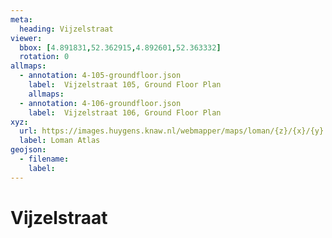 ```yaml
---
meta:
  heading: Vijzelstraat
viewer:
  bbox: [4.891831,52.362915,4.892601,52.363332]
  rotation: 0
allmaps:
  - annotation: 4-105-groundfloor.json
    label:  Vijzelstraat 105, Ground Floor Plan
    allmaps:
  - annotation: 4-106-groundfloor.json
    label:  Vijzelstraat 106, Ground Floor Plan
xyz: 
  url: https://images.huygens.knaw.nl/webmapper/maps/loman/{z}/{x}/{y}.jpeg
  label: Loman Atlas
geojson: 
  - filename: 
    label: 
---
```

# Vijzelstraat

